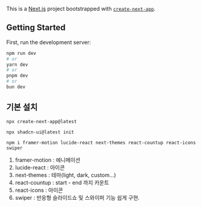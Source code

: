 This is a [Next.js](https://nextjs.org/) project bootstrapped with [`create-next-app`](https://github.com/vercel/next.js/tree/canary/packages/create-next-app).

## Getting Started

First, run the development server:

```bash
npm run dev
# or
yarn dev
# or
pnpm dev
# or
bun dev
```

## 기본 설치

```shell
npx create-next-app@latest

npx shadcn-ui@latest init

npm i framer-motion lucide-react next-themes react-countup react-icons swiper
```

1. framer-motion : 에니메이션
2. lucide-react : 아이콘
3. next-themes : 테마(light, dark, custom...)
4. react-countup : start - end 까지 카운트
5. react-icons : 아이콘
6. swiper : 반응형 슬라이드쇼 및 스와이퍼 기능 쉽게 구현.
